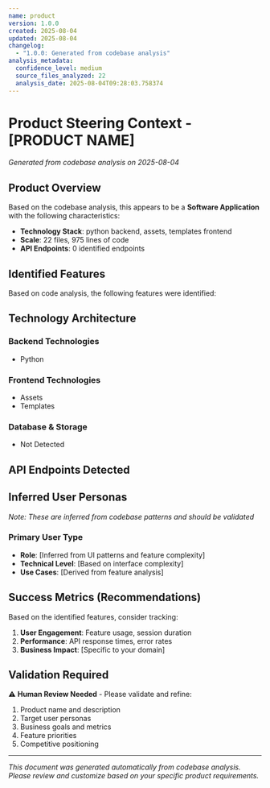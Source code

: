 ```yaml
---
name: product
version: 1.0.0
created: 2025-08-04
updated: 2025-08-04
changelog:
  - "1.0.0: Generated from codebase analysis"
analysis_metadata:
  confidence_level: medium
  source_files_analyzed: 22
  analysis_date: 2025-08-04T09:28:03.758374
---
```


# Product Steering Context - [PRODUCT NAME]

*Generated from codebase analysis on 2025-08-04*

## Product Overview

Based on the codebase analysis, this appears to be a **Software Application** with the following characteristics:

- **Technology Stack**: python backend, assets, templates frontend
- **Scale**: 22 files, 975 lines of code
- **API Endpoints**: 0 identified endpoints

## Identified Features

Based on code analysis, the following features were identified:



## Technology Architecture

### Backend Technologies
- Python


### Frontend Technologies  
- Assets
- Templates


### Database & Storage
- Not Detected


## API Endpoints Detected



## Inferred User Personas

*Note: These are inferred from codebase patterns and should be validated*

### Primary User Type
- **Role**: [Inferred from UI patterns and feature complexity]
- **Technical Level**: [Based on interface complexity]
- **Use Cases**: [Derived from feature analysis]

## Success Metrics (Recommendations)

Based on the identified features, consider tracking:

1. **User Engagement**: Feature usage, session duration
2. **Performance**: API response times, error rates  
3. **Business Impact**: [Specific to your domain]

## Validation Required

⚠️ **Human Review Needed** - Please validate and refine:

1. Product name and description
2. Target user personas
3. Business goals and metrics
4. Feature priorities
5. Competitive positioning

---

*This document was generated automatically from codebase analysis. Please review and customize based on your specific product requirements.*
